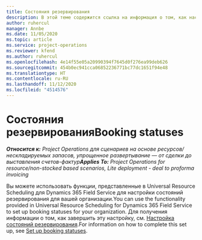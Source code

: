 ```yaml
---
title: Состояния резервирования
description: В этой теме содержится ссылка на информация о том, как настроить состояния резервирования для Project Operations.
author: ruhercul
manager: Annbe
ms.date: 11/05/2020
ms.topic: article
ms.service: project-operations
ms.reviewer: kfend
ms.author: ruhercul
ms.openlocfilehash: 4e14f55e05a20990394f7645d0f276ea99deb626
ms.sourcegitcommit: 454b0ec941cca06852236771bc77dc1651f94e48
ms.translationtype: HT
ms.contentlocale: ru-RU
ms.lasthandoff: 11/12/2020
ms.locfileid: "4514576"
---
```

# <a name="booking-statuses"></a><span data-ttu-id="b6fce-103">Состояния резервирования</span><span class="sxs-lookup"><span data-stu-id="b6fce-103">Booking statuses</span></span>

<span data-ttu-id="b6fce-104">_**Относится к:** Project Operations для сценариев на основе ресурсов/нескладируемых запасов, упрощенное развертывание — от сделки до выставления счетов-фактур_</span><span class="sxs-lookup"><span data-stu-id="b6fce-104">_**Applies To:** Project Operations for resource/non-stocked based scenarios, Lite deployment - deal to proforma invoicing_</span></span>

<span data-ttu-id="b6fce-105">Вы можете использовать функции, представленные в Universal Resource Scheduling для Dynamics 365 Field Service для настройки состояний резервирования для вашей организации.</span><span class="sxs-lookup"><span data-stu-id="b6fce-105">You can use the functionality provided in Universal Resource Scheduling for Dynamics 365 Field Service to set up booking statuses for your organization.</span></span> <span data-ttu-id="b6fce-106">Для получения информации о том, как завершить эту настройку, см. [Настройка состояний резервирования](https://docs.microsoft.com/dynamics365/field-service/set-up-booking-statuses).</span><span class="sxs-lookup"><span data-stu-id="b6fce-106">For information on how to complete this set up, see [Set up booking statuses](https://docs.microsoft.com/dynamics365/field-service/set-up-booking-statuses).</span></span>
